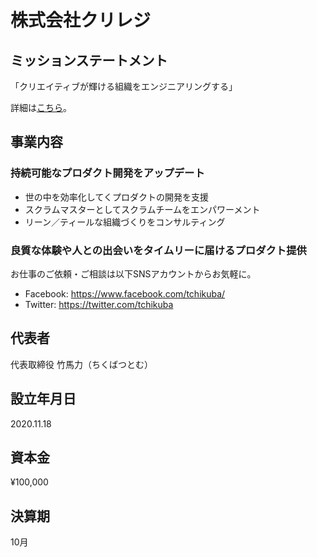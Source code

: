 # 株式会社クリレジ

## ミッションステートメント

「クリエイティブが輝ける組織をエンジニアリングする」

詳細は[こちら](https://github.com/tchikuba/creative_resilience)。

## 事業内容

### 持続可能なプロダクト開発をアップデート
- 世の中を効率化してくプロダクトの開発を支援
- スクラムマスターとしてスクラムチームをエンパワーメント
- リーン／ティールな組織づくりをコンサルティング
### 良質な体験や人との出会いをタイムリーに届けるプロダクト提供

お仕事のご依頼・ご相談は以下SNSアカウントからお気軽に。
- Facebook: https://www.facebook.com/tchikuba/
- Twitter: https://twitter.com/tchikuba

## 代表者

代表取締役 竹馬力（ちくばつとむ）

## 設立年月日

2020.11.18

## 資本金

¥100,000

## 決算期

10月
